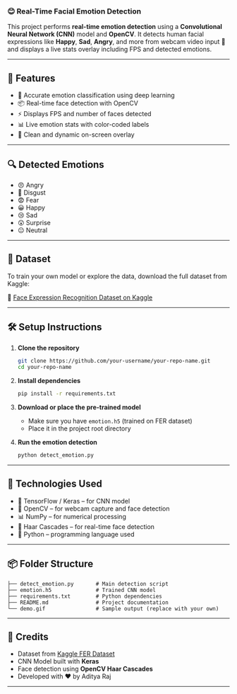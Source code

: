 ### 😊 Real-Time Facial Emotion Detection

This project performs **real-time emotion detection** using a **Convolutional Neural Network (CNN)** model and **OpenCV**. It detects human facial expressions like **Happy**, **Sad**, **Angry**, and more from webcam video input 🎥 and displays a live stats overlay including FPS and detected emotions.

---

## 🧠 Features

- 🎯 Accurate emotion classification using deep learning
- 📦 Real-time face detection with OpenCV
- ⚡ Displays FPS and number of faces detected
- 📊 Live emotion stats with color-coded labels
- 🎨 Clean and dynamic on-screen overlay

---

## 🔍 Detected Emotions

- 😠 Angry  
- 🤢 Disgust  
- 😨 Fear  
- 😀 Happy  
- 😢 Sad  
- 😲 Surprise  
- 😐 Neutral

---

## 📁 Dataset

To train your own model or explore the data, download the full dataset from Kaggle:

🔗 [Face Expression Recognition Dataset on Kaggle](https://www.kaggle.com/datasets/jonathanoheix/face-expression-recognition-dataset)

---

## 🛠️ Setup Instructions

1. **Clone the repository**
   ```bash
   git clone https://github.com/your-username/your-repo-name.git
   cd your-repo-name
   ```

2. **Install dependencies**
   ```bash
   pip install -r requirements.txt
   ```

3. **Download or place the pre-trained model**
   - Make sure you have `emotion.h5` (trained on FER dataset)
   - Place it in the project root directory

4. **Run the emotion detection**
   ```bash
   python detect_emotion.py
   ```

---

## 🧪 Technologies Used

- 🧠 TensorFlow / Keras – for CNN model
- 🎥 OpenCV – for webcam capture and face detection
- 📊 NumPy – for numerical processing
- 💾 Haar Cascades – for real-time face detection
- 🐍 Python – programming language used

---

## 📦 Folder Structure

```
├── detect_emotion.py       # Main detection script
├── emotion.h5              # Trained CNN model
├── requirements.txt        # Python dependencies
├── README.md               # Project documentation
└── demo.gif                # Sample output (replace with your own)
```

---

## 🙌 Credits

- Dataset from [Kaggle FER Dataset](https://www.kaggle.com/datasets/jonathanoheix/face-expression-recognition-dataset)
- CNN Model built with **Keras**
- Face detection using **OpenCV Haar Cascades**
- Developed with ❤️ by Aditya Raj

---

